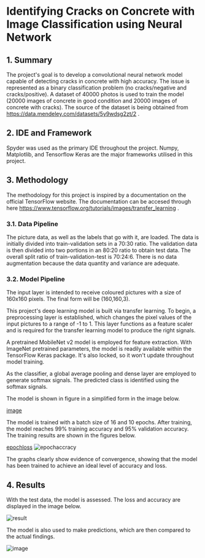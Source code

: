 # Identifying Cracks on Concrete with Image Classification using Neural Network


## 1. Summary
The project's goal is to develop a convolutional neural network model capable of detecting cracks in concrete with high accuracy. The issue is represented as a binary classification problem (no cracks/negative and cracks/positive). A dataset of 40000 photos is used to train the model (20000 images of concrete in good condition and 20000 images of concrete with cracks). The source of the dataset is being obtained from https://data.mendeley.com/datasets/5y9wdsg2zt/2 .

## 2. IDE and Framework
Spyder was used as the primary IDE throughout the project. Numpy, Matplotlib, and Tensorflow Keras are the major frameworks utilised in this project.

## 3. Methodology
The methodology for this project is inspired by a documentation on the official TensorFlow website. The documentation can be accesed through here https://www.tensorflow.org/tutorials/images/transfer_learning .

### 3.1. Data Pipeline
The picture data, as well as the labels that go with it, are loaded. The data is initially divided into train-validation sets in a 70:30 ratio. The validation data is then divided into two portions in an 80:20 ratio to obtain test data. The overall split ratio of train-validation-test is 70:24:6. There is no data augmentation because the data quantity and variance are adequate.

### 3.2. Model Pipeline
The input layer is intended to receive coloured pictures with a size of 160x160 pixels. The final form will be (160,160,3).

This project's deep learning model is built via transfer learning. To begin, a preprocessing layer is established, which changes the pixel values of the input pictures to a range of -1 to 1. This layer functions as a feature scaler and is required for the transfer learning model to produce the right signals.

A pretrained MobileNet v2 model is employed for feature extraction. With ImageNet pretrained parameters, the model is readily available within the TensorFlow Keras package. It's also locked, so it won't update throughout model training.

As the classifier, a global average pooling and dense layer are employed to generate softmax signals. The predicted class is identified using the softmax signals.

The model is shown in figure in a simplified form in the image below.

[image](https://user-images.githubusercontent.com/76200485/165531825-a282c5ee-9f51-4ec1-afd3-cb1ac3e91a0c.png)

The model is trained with a batch size of 16 and 10 epochs. After training, the model reaches 99% training accuracy and 95% validation accuracy. The training results are shown in the figures below.

[epochloss](https://user-images.githubusercontent.com/76200485/165533669-e4a760a0-cfb7-4003-9ad1-195de6cd1e7a.jpg)
![epochaccracy](https://user-images.githubusercontent.com/76200485/165533798-dbcdd6bc-b3cb-45d7-a4a0-93d0ca5bfd4c.jpg)

The graphs clearly show evidence of convergence, showing that the model has been trained to achieve an ideal level of accuracy and loss.

## 4. Results
With the test data, the model is assessed. The loss and accuracy are displayed in the image below.

![result](https://user-images.githubusercontent.com/76200485/165534494-ef3cdd78-42c5-4976-b6bd-f6dc125fc2fc.jpg)

The model is also used to make predictions, which are then compared to the actual findings.

![image](https://user-images.githubusercontent.com/76200485/165533992-e7a06fdc-f490-4083-ae88-69945144463b.png)
